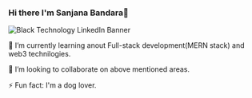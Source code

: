 ### Hi there I'm Sanjana Bandara👋

<!--
**sanjshine99/sanjshine99** is a ✨ _special_ ✨ repository because its `README.md` (this file) appears on your GitHub profile.

Here are some ideas to get you started:

- 🔭 I’m currently working on ...
- 🌱 I’m currently learning ...
- 👯 I’m looking to collaborate on ...
- 🤔 I’m looking for help with ...
- 💬 Ask me about ...
- 📫 How to reach me: ...
- 😄 Pronouns: ...
- ⚡ Fun fact: ...
-->

![Black Technology LinkedIn Banner](https://user-images.githubusercontent.com/78193662/222885811-dd9cc1c4-f1a3-4594-b444-37df8d4ca778.png)

🌱 I’m currently learning anout Full-stack development(MERN stack) and web3 technilogies.   

👯 I’m looking to collaborate on above mentioned areas.   

⚡ Fun fact: I'm a dog lover.
